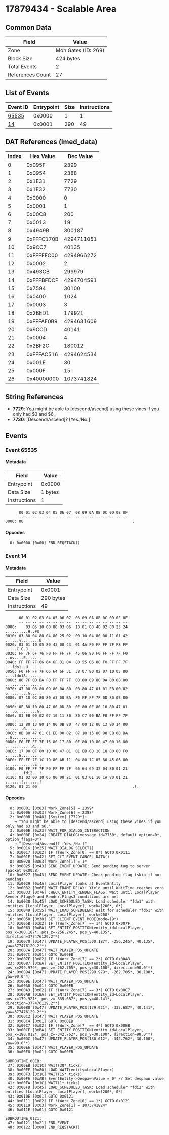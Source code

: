 # 17879434 - Scalable Area

## Common Data

| Field            | Value               |
|------------------|---------------------|
| Zone             | Moh Gates (ID: 269) |
| Block Size       | 424 bytes           |
| Total Events     | 2                   |
| References Count | 27                  |

## List of Events

| Event ID              | Entrypoint   |   Size |   Instructions |
|-----------------------|--------------|--------|----------------|
| [65535](#event-65535) | 0x0000       |      1 |              1 |
| [14](#event-14)       | 0x0001       |    290 |             49 |

## DAT References (imed_data)

|   Index | Hex Value   |   Dec Value |
|---------|-------------|-------------|
|       0 | 0x095F      |        2399 |
|       1 | 0x0954      |        2388 |
|       2 | 0x1E31      |        7729 |
|       3 | 0x1E32      |        7730 |
|       4 | 0x0000      |           0 |
|       5 | 0x0001      |           1 |
|       6 | 0x00C8      |         200 |
|       7 | 0x0013      |          19 |
|       8 | 0x4949B     |      300187 |
|       9 | 0xFFFC170B  |  4294711051 |
|      10 | 0x9CC7      |       40135 |
|      11 | 0xFFFFFC00  |  4294966272 |
|      12 | 0x0002      |           2 |
|      13 | 0x493CB     |      299979 |
|      14 | 0xFFFBFDCF  |  4294704591 |
|      15 | 0x7594      |       30100 |
|      16 | 0x0400      |        1024 |
|      17 | 0x0003      |           3 |
|      18 | 0x2BED1     |      179921 |
|      19 | 0xFFFAE0B9  |  4294631609 |
|      20 | 0x9CCD      |       40141 |
|      21 | 0x0004      |           4 |
|      22 | 0x2BF2C     |      180012 |
|      23 | 0xFFFAC516  |  4294624534 |
|      24 | 0x001E      |          30 |
|      25 | 0x000F      |          15 |
|      26 | 0x40000000  |  1073741824 |

## String References

- **7729**: You might be able to [descend/ascend] using these vines if you only had $3 and $6.
- **7730**: [Descend/Ascend]? [Yes./No.]

## Events

### Event 65535

#### Metadata

| Field        | Value   |
|--------------|---------|
| Entrypoint   | 0x0000  |
| Data Size    | 1 bytes |
| Instructions | 1       |

```
      00 01 02 03 04 05 06 07  08 09 0A 0B 0C 0D 0E 0F
      -- -- -- -- -- -- -- --  -- -- -- -- -- -- -- --
0000: 00                                                .               
```

#### Opcodes

```
  0: 0x0000 [0x00] END_REQSTACK()
```

### Event 14

#### Metadata

| Field        | Value     |
|--------------|-----------|
| Entrypoint   | 0x0001    |
| Data Size    | 290 bytes |
| Instructions | 49        |

```
      00 01 02 03 04 05 06 07  08 09 0A 0B 0C 0D 0E 0F
      -- -- -- -- -- -- -- --  -- -- -- -- -- -- -- --
0000:    03 05 10 00 80 03 06  10 01 80 48 02 80 23 24   ..........H..#$
0010: 03 80 04 80 04 80 25 02  00 10 04 80 00 11 01 42  ......%........B
0020: 03 01 10 05 80 43 00 43  01 4A F0 FF FF 7F F8 FF  .....C.C.J......
0030: FF 7F 6F 76 F0 FF FF 7F  45 06 80 F0 FF FF 7F F0  ..ov....E.......
0040: FF FF 7F 66 64 6F 31 04  80 55 06 80 F0 FF FF 7F  ...fdo1..U......
0050: F0 FF FF 7F 66 64 6F 31  38 07 80 02 07 10 05 80  ....fdo18.......
0060: 80 7F 00 BA F0 FF FF 7F  08 80 09 80 0A 80 0B 80  ................
0070: 47 00 08 80 09 80 0A 80  0B 80 47 01 01 EB 00 02  G.........G.....
0080: 07 10 0C 80 80 A3 00 BA  F0 FF FF 7F 0D 80 0E 80  ................
0090: 0F 80 10 80 47 00 0D 80  0E 80 0F 80 10 80 47 01  ....G.........G.
00A0: 01 EB 00 02 07 10 11 80  80 C7 00 BA F0 FF FF 7F  ................
00B0: 12 80 13 80 14 80 0B 80  47 00 12 80 13 80 14 80  ........G.......
00C0: 0B 80 47 01 01 EB 00 02  07 10 15 80 80 EB 00 BA  ..G.............
00D0: F0 FF FF 7F 16 80 17 80  0F 80 10 80 47 00 16 80  ............G...
00E0: 17 80 0F 80 10 80 47 01  01 EB 00 1C 18 80 80 F0  ......G.........
00F0: FF FF 7F 1C 19 80 AB 11  04 80 1C 05 80 45 06 80  .............E..
0100: F0 FF FF 7F F0 FF FF 7F  66 64 69 32 04 80 01 21  ........fdi2...!
0110: 01 02 00 10 05 80 00 21  01 03 01 10 1A 80 01 21  .......!.......!
0120: 01 21 00                                          .!.             
```

#### Opcodes

```
  0: 0x0001 [0x03] Work_Zone[5] = 2399*
  1: 0x0006 [0x03] Work_Zone[6] = 2388*
  2: 0x000B [0x48] [System] [7729*]:
    → "You might be able to [descend/ascend] using these vines if you only had $3 and $6."
  3: 0x000E [0x23] WAIT_FOR_DIALOG_INTERACTION
  4: 0x000F [0x24] CREATE_DIALOG(message_id=7730*, default_option=0*, option_flags=0*)
    → "[Descend/Ascend]? [Yes./No.]"
  5: 0x0016 [0x25] WAIT_DIALOG_SELECT()
  6: 0x0017 [0x02] IF !(Work_Zone[0] == 0*) GOTO 0x0111
  7: 0x001F [0x42] SET_CLI_EVENT_CANCEL_DATA()
  8: 0x0020 [0x03] Work_Zone[1] = 1*
  9: 0x0025 [0x43] SEND_EVENT_UPDATE: Send pending tag to server (packet 0x005B)
 10: 0x0027 [0x43] SEND_EVENT_UPDATE: Check pending flag (skip if not pending)
 11: 0x0029 [0x4A] LocalPlayer looks at EventEntity
 12: 0x0032 [0x6F] WAIT_FRAME_DELAY: Yield until WaitTime reaches zero
 13: 0x0033 [0x76] CHECK_ENTITY_RENDER_FLAGS: Wait until LocalPlayer Render.Flags0 and Render.Flags3 conditions are met
 14: 0x0038 [0x45] LOAD_SCHEDULED_TASK: Load scheduler "fdo1" with entities [LocalPlayer, LocalPlayer], work=[200*, 0*]
 15: 0x0049 [0x55] WAIT_LOAD_SCHEDULER: Wait for scheduler "fdo1" with entities [LocalPlayer, LocalPlayer], work=200*
 16: 0x0058 [0x38] SET_CLIENT_EVENT_MODE(mode=19*)
 17: 0x005B [0x02] IF !(Work_Zone[7] == 1*) GOTO 0x007F
 18: 0x0063 [0xBA] SET_ENTITY_POSITION(entity_id=LocalPlayer, pos_x=300.187*, pos_z=-256.245*, pos_y=40.135*, direction=377476129.2°*)
 19: 0x0070 [0x47] UPDATE_PLAYER_POS(300.187*, -256.245*, 40.135*, yaw=377476129.2°*)
 20: 0x007A [0x47] WAIT_PLAYER_POS_UPDATE
 21: 0x007C [0x01] GOTO 0x00EB
 22: 0x007F [0x02] IF !(Work_Zone[7] == 2*) GOTO 0x00A3
 23: 0x0087 [0xBA] SET_ENTITY_POSITION(entity_id=LocalPlayer, pos_x=299.979*, pos_z=-262.705*, pos_y=30.100*, direction=90.0°*)
 24: 0x0094 [0x47] UPDATE_PLAYER_POS(299.979*, -262.705*, 30.100*, yaw=90.0°*)
 25: 0x009E [0x47] WAIT_PLAYER_POS_UPDATE
 26: 0x00A0 [0x01] GOTO 0x00EB
 27: 0x00A3 [0x02] IF !(Work_Zone[7] == 3*) GOTO 0x00C7
 28: 0x00AB [0xBA] SET_ENTITY_POSITION(entity_id=LocalPlayer, pos_x=179.921*, pos_z=-335.687*, pos_y=40.141*, direction=377476129.2°*)
 29: 0x00B8 [0x47] UPDATE_PLAYER_POS(179.921*, -335.687*, 40.141*, yaw=377476129.2°*)
 30: 0x00C2 [0x47] WAIT_PLAYER_POS_UPDATE
 31: 0x00C4 [0x01] GOTO 0x00EB
 32: 0x00C7 [0x02] IF !(Work_Zone[7] == 4*) GOTO 0x00EB
 33: 0x00CF [0xBA] SET_ENTITY_POSITION(entity_id=LocalPlayer, pos_x=180.012*, pos_z=-342.762*, pos_y=30.100*, direction=90.0°*)
 34: 0x00DC [0x47] UPDATE_PLAYER_POS(180.012*, -342.762*, 30.100*, yaw=90.0°*)
 35: 0x00E6 [0x47] WAIT_PLAYER_POS_UPDATE
 36: 0x00E8 [0x01] GOTO 0x00EB

SUBROUTINE_00EB:
 37: 0x00EB [0x1C] WAIT(30* ticks)
 38: 0x00EE [0x80] LOAD_WAIT(entity=LocalPlayer)
 39: 0x00F3 [0x1C] WAIT(15* ticks)
 40: 0x00F6 [0xAB] EventEntity->DespawnValue = 0* // Set despawn value
 41: 0x00FA [0x1C] WAIT(1* ticks)
 42: 0x00FD [0x45] LOAD_SCHEDULED_TASK: Load scheduler "fdi2" with entities [LocalPlayer, LocalPlayer], work=[200*, 0*]
 43: 0x010E [0x01] GOTO 0x0121
 44: 0x0111 [0x02] IF !(Work_Zone[0] == 1*) GOTO 0x0121
 45: 0x0119 [0x03] Work_Zone[1] = 1073741824*
 46: 0x011E [0x01] GOTO 0x0121

SUBROUTINE_0121:
 47: 0x0121 [0x21] END_EVENT
 48: 0x0122 [0x00] END_REQSTACK()
```
